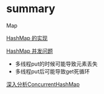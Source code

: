 # summary

Map

[HashMap 的实现](http://www.importnew.com/18633.html)


[HashMap 并发问题](http://www.importnew.com/19196.html)

- 多线程put的时候可能导致元素丢失
- 多线程put后可能导致get死循环

[深入分析ConcurrentHashMap](http://www.infoq.com/cn/articles/ConcurrentHashMap)